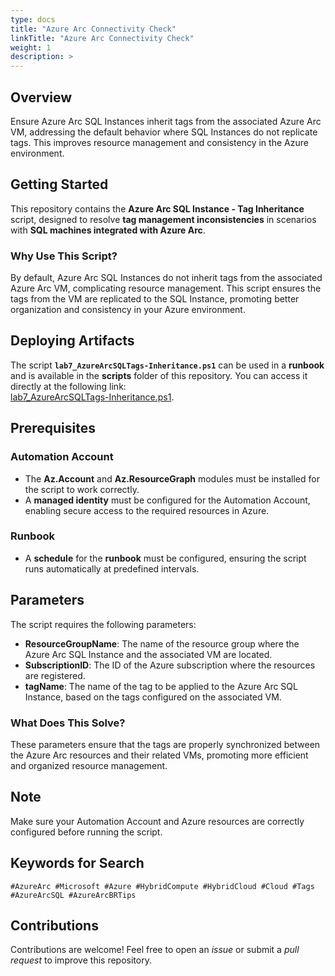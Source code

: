 ```yaml
---
type: docs
title: "Azure Arc Connectivity Check"
linkTitle: "Azure Arc Connectivity Check"
weight: 1
description: >
---
```


## Overview  
Ensure Azure Arc SQL Instances inherit tags from the associated Azure Arc VM, addressing the default behavior where SQL Instances do not replicate tags. This improves resource management and consistency in the Azure environment.

## Getting Started

This repository contains the **Azure Arc SQL Instance - Tag Inheritance** script, designed to resolve **tag management inconsistencies** in scenarios with **SQL machines integrated with Azure Arc**.

### Why Use This Script?  
By default, Azure Arc SQL Instances do not inherit tags from the associated Azure Arc VM, complicating resource management. This script ensures the tags from the VM are replicated to the SQL Instance, promoting better organization and consistency in your Azure environment.

## Deploying Artifacts

The script **`lab7_AzureArcSQLTags-Inheritance.ps1`** can be used in a **runbook** and is available in the **scripts** folder of this repository. You can access it directly at the following link:  
[lab7_AzureArcSQLTags-Inheritance.ps1](https://raw.githubusercontent.com/fabiotreze/AzureArcBRTips/refs/heads/main/azure_arc_jumpstart_drops/script_automation/AzureArcSQLTags-Inheritance/AzureArcSQLTags-Inheritance.ps1).

## Prerequisites

### Automation Account
- The **Az.Account** and **Az.ResourceGraph** modules must be installed for the script to work correctly.  
- A **managed identity** must be configured for the Automation Account, enabling secure access to the required resources in Azure.  

### Runbook
- A **schedule** for the **runbook** must be configured, ensuring the script runs automatically at predefined intervals.  

## Parameters

The script requires the following parameters:

- **ResourceGroupName**: The name of the resource group where the Azure Arc SQL Instance and the associated VM are located.  
- **SubscriptionID**: The ID of the Azure subscription where the resources are registered.  
- **tagName**: The name of the tag to be applied to the Azure Arc SQL Instance, based on the tags configured on the associated VM.  

### What Does This Solve?  
These parameters ensure that the tags are properly synchronized between the Azure Arc resources and their related VMs, promoting more efficient and organized resource management.

## Note
Make sure your Automation Account and Azure resources are correctly configured before running the script.

## Keywords for Search  
`#AzureArc #Microsoft #Azure #HybridCompute #HybridCloud #Cloud #Tags #AzureArcSQL #AzureArcBRTips`

## Contributions

Contributions are welcome! Feel free to open an _issue_ or submit a _pull request_ to improve this repository.